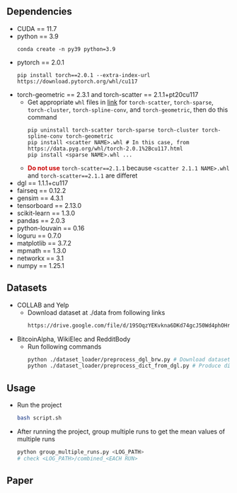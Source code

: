 ## Dependencies

- CUDA == 11.7
- python == 3.9
    ```shell
    conda create -n py39 python=3.9
    ```
- pytorch == 2.0.1
    ```shell
    pip install torch==2.0.1 --extra-index-url https://download.pytorch.org/whl/cu117
    ```
- torch-geometric == 2.3.1 and torch-scatter == 2.1.1+pt20cu117
    - Get appropriate `whl` files in [link](https://data.pyg.org/whl/) for `torch-scatter`, `torch-sparse`, `torch-cluster`, `torch-spline-conv`, and `torch-geometric`, then do this command
        ```shell
        pip uninstall torch-scatter torch-sparse torch-cluster torch-spline-conv torch-geometric
        pip install <scatter NAME>.whl # In this case, from https://data.pyg.org/whl/torch-2.0.1%2Bcu117.html
        pip install <sparse NAME>.whl ...
        ```
    - <font color=#cc0000>**Do not use**</font> `torch-scatter==2.1.1` because `<scatter 2.1.1 NAME>.whl` and `torch-scatter==2.1.1` are differet
- dgl == 1.1.1+cu117
- fairseq == 0.12.2
- gensim == 4.3.1
- tensorboard == 2.13.0
- scikit-learn == 1.3.0
- pandas == 2.0.3
- python-louvain == 0.16
- loguru == 0.7.0
- matplotlib == 3.7.2
- mpmath == 1.3.0
- networkx == 3.1
- numpy == 1.25.1

## Datasets
- COLLAB and Yelp
    - Download dataset at ./data from following links
        ```bash
        https://drive.google.com/file/d/19SOqzYEKvkna6DKd74gcJ50Wd4phOHr3/view?usp=share_link
        ```
- BitcoinAlpha, WikiElec and RedditBody
    - Run following commands
        ```bash
        python ./dataset_loader/preprocess_dgl_brw.py # Download dataset, produce DGL graphs and save DGL graphs as pt files to fix node features
        python ./dataset_loader/preprocess_dict_from_dgl.py # Produce dictionaries from DGL graphs, and save dictionaries as pt files becuase we need to fix negative edges for test
        ```

## Usage
- Run the project
    ```bash
    bash script.sh
    ```
- After running the project, group multiple runs to get the mean values of multiple runs
    ```bash
    python group_multiple_runs.py <LOG_PATH>
    # check <LOG_PATH>/combined_<EACH RUN>
    ```

## Paper